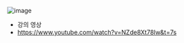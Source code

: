 ![image](https://user-images.githubusercontent.com/77317312/121537417-dda08600-ca3e-11eb-825d-1c37215cab3b.png)

- 강의 영상
- https://www.youtube.com/watch?v=NZde8Xt78Iw&t=7s
